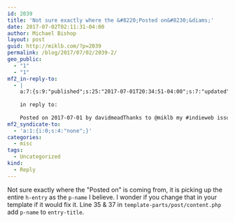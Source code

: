 ```yaml
---
id: 2039
title: 'Not sure exactly where the &#8220;Posted on&#8230;&diams;'
date: 2017-07-02T02:11:31-04:00
author: Michael Bishop
layout: post
guid: http://miklb.com/?p=2039
permalink: /blog/2017/07/02/2039-2/
geo_public:
  - "1"
  - "1"
mf2_in-reply-to:
  - |
    a:7:{s:9:"published";s:25:"2017-07-01T20:34:51-04:00";s:7:"updated";s:25:"2017-07-01T20:36:11-04:00";s:7:"summary";s:307:"Downside is I get “Posted on 2017-07-01 by davidmead” pre-pended to it, if I use the title field . Can’t have everything I suppose.
    
    in reply to:
    
    Posted on 2017-07-01 by davidmeadThanks to @miklb my #indieweb issue is solved. Only content I specify, within a… https://t.co/CPg1XWBM0O pic....";s:8:"category";a:1:{i:0;s:0:"";}s:11:"publication";s:17:"davidjohnmead.com";s:6:"author";a:2:{s:4:"name";s:9:"davidmead";s:3:"url";s:47:"http://davidjohnmead.com/blog/author/davidmead/";}s:3:"url";s:47:"http://davidjohnmead.com/blog/2017/07/01/17191/";}
mf2_syndicate-to:
  - 'a:1:{i:0;s:4:"none";}'
categories:
  - misc
tags:
  - Uncategorized
kind:
  - Reply
---
```

Not sure exactly where the "Posted on" is coming from, it is picking up the entire `h-entry` as the `p-name` I believe. I wonder if you change that in your template if it would fix it. Line 35 & 37 in `template-parts/post/content.php` add `p-name` to `entry-title`. 
